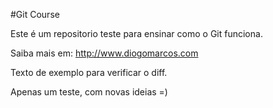 #Git Course

Este é um repositorio teste para ensinar como o Git funciona.

Saiba mais em: http://www.diogomarcos.com

Texto de exemplo para verificar o diff.

Apenas um teste, com novas ideias =)